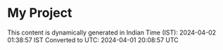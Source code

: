 # My Project

This content is dynamically generated in Indian Time (IST): 2024-04-02 01:38:57 IST
Converted to UTC: 2024-04-01 20:08:57 UTC

